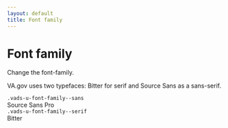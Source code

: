 ```yaml
---
layout: default
title: Font family
---
```


# Font family

<div class="va-introtext" markdown="1">
Change the font-family.
</div>

VA.gov uses two typefaces: Bitter for serif and Source Sans as a sans-serif.

<div class="site-c-showcase">
  <div class="vads-l-row vads-u-flex-direction--column">
    <div class="vads-l-col site-c-showcase__col vads-u-display--flex medium-screen:vads-u-align-items--center vads-u-flex-direction--column medium-screen:vads-u-flex-direction--row" style="border-top:none;">
      <div><code class="code">.vads-u-font-family--sans</code></div>
      <div class="medium-screen:vads-u-margin-left--auto">
        <span class="vads-u-font-family--sans vads-u-font-size--2xl">Source Sans Pro</span>
      </div>
    </div>
    <div class="vads-l-col site-c-showcase__col vads-u-display--flex medium-screen:vads-u-align-items--center vads-u-flex-direction--column medium-screen:vads-u-flex-direction--row">
      <div><code class="code">.vads-u-font-family--serif</code></div>
      <div class="medium-screen:vads-u-margin-left--auto">
        <span class="vads-u-font-family--serif vads-u-font-size--2xl">Bitter</span>
      </div>
    </div>
  </div>
</div>
